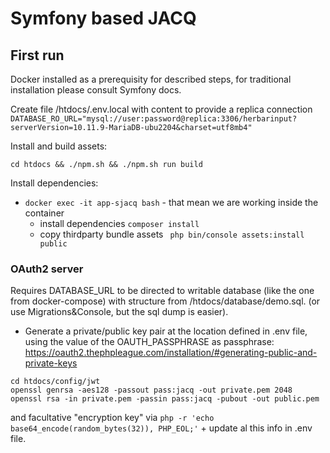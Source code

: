 # Symfony based JACQ

## First run
Docker installed as a prerequisity for described steps, for traditional installation please consult Symfony docs.

Create file /htdocs/.env.local with content to provide a replica connection
```DATABASE_RO_URL="mysql://user:password@replica:3306/herbarinput?serverVersion=10.11.9-MariaDB-ubu2204&charset=utf8mb4"```

Install and build assets:
```shell
cd htdocs && ./npm.sh && ./npm.sh run build
```

Install dependencies:
* ```docker exec -it app-sjacq bash``` - that mean we are working inside the container
    * install dependencies ```composer install```
    * copy thirdparty bundle assets ``` php bin/console assets:install public```


### OAuth2 server
Requires DATABASE_URL to be directed to writable database (like the one from docker-compose) with structure from /htdocs/database/demo.sql. (or use Migrations&Console, but the sql dump is easier).

* Generate a private/public key pair at the location defined in .env file, using the value of the  OAUTH_PASSPHRASE as passphrase: https://oauth2.thephpleague.com/installation/#generating-public-and-private-keys
```shell
cd htdocs/config/jwt
openssl genrsa -aes128 -passout pass:jacq -out private.pem 2048
openssl rsa -in private.pem -passin pass:jacq -pubout -out public.pem
```
and facultative "encryption key" via ```php -r 'echo base64_encode(random_bytes(32)), PHP_EOL;'``` + update al this info in .env file.


